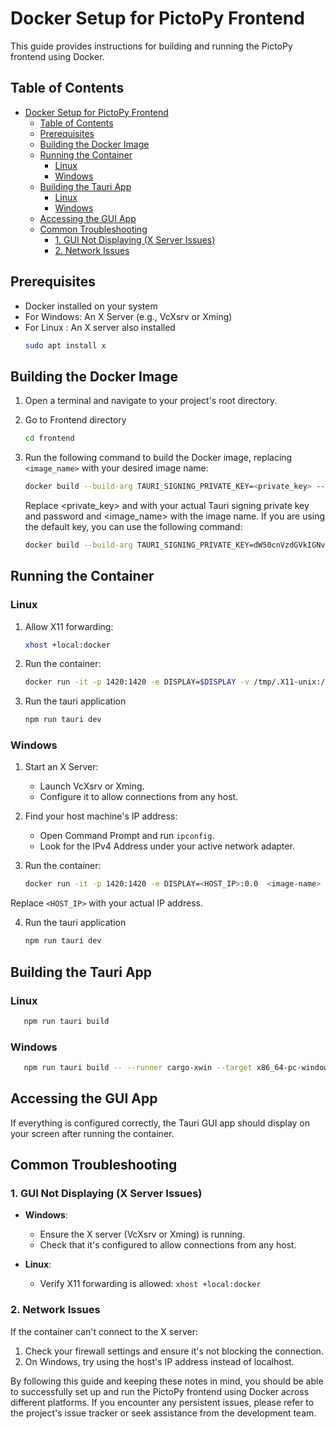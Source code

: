 # Docker Setup for PictoPy Frontend

This guide provides instructions for building and running the PictoPy frontend using Docker.

## Table of Contents

- [Docker Setup for PictoPy Frontend](#docker-setup-for-pictopy-frontend)
  - [Table of Contents](#table-of-contents)
  - [Prerequisites](#prerequisites)
  - [Building the Docker Image](#building-the-docker-image)
  - [Running the Container](#running-the-container)
    - [Linux](#linux)
    - [Windows](#windows)
  - [Building the Tauri App](#building-the-tauri-app)
    - [Linux](#linux-1)
    - [Windows](#windows-1)
  - [Accessing the GUI App](#accessing-the-gui-app)
  - [Common Troubleshooting](#common-troubleshooting)
    - [1. GUI Not Displaying (X Server Issues)](#1-gui-not-displaying-x-server-issues)
    - [2. Network Issues](#2-network-issues)

## Prerequisites

- Docker installed on your system
- For Windows: An X Server (e.g., VcXsrv or Xming)
- For Linux : An X server also installed
  ```bash
  sudo apt install x
  ```

## Building the Docker Image

1. Open a terminal and navigate to your project's root directory.

2. Go to Frontend directory

   ```bash
   cd frontend
   ```

3. Run the following command to build the Docker image, replacing `<image_name>` with your desired image name:

   ```bash
   docker build --build-arg TAURI_SIGNING_PRIVATE_KEY=<private_key> --build-arg TAURI_SIGNING_PRIVATE_KEY_PASSWORD=<password> -t <image_name> .
   ```

   Replace <private_key> and <password> with your actual Tauri signing private key and password and <image_name> with the image name. If you are using the default key, you can use the following command:

   ```bash
   docker build --build-arg TAURI_SIGNING_PRIVATE_KEY=dW50cnVzdGVkIGNvbW1lbnQ6IHJzaWduIGVuY3J5cHRlZCBzZWNyZXQga2V5ClJXUlRZMEl5NlF2SjE3cWNXOVlQQ0JBTlNITEpOUVoyQ3ZuNTdOSkwyNE1NN2RmVWQ1a0FBQkFBQUFBQUFBQUFBQUlBQUFBQU9XOGpTSFNRd0Q4SjNSbm5Oc1E0OThIUGx6SS9lWXI3ZjJxN3BESEh1QTRiQXlkR2E5aG1oK1g0Tk5kcmFzc0IvZFZScEpubnptRkxlbDlUR2R1d1Y5OGRSYUVmUGoxNTFBcHpQZ1dSS2lHWklZVHNkV1Byd1VQSnZCdTZFWlVGOUFNVENBRlgweUU9Cg== --build-arg TAURI_SIGNING_PRIVATE_KEY_PASSWORD=pass -t <image_name> .
   ```

## Running the Container

### Linux

1. Allow X11 forwarding:

   ```bash
   xhost +local:docker
   ```

2. Run the container:

   ```bash
   docker run -it -p 1420:1420 -e DISPLAY=$DISPLAY -v /tmp/.X11-unix:/tmp/.X11-unix <image_name>
   ```

3. Run the tauri application
   ```bash
   npm run tauri dev
   ```

### Windows

1. Start an X Server:

   - Launch VcXsrv or Xming.
   - Configure it to allow connections from any host.

2. Find your host machine's IP address:

   - Open Command Prompt and run `ipconfig`.
   - Look for the IPv4 Address under your active network adapter.

3. Run the container:

   ```bash
   docker run -it -p 1420:1420 -e DISPLAY=<HOST_IP>:0.0  <image-name>
   ```

Replace `<HOST_IP>` with your actual IP address.

4.  Run the tauri application
    ```bash
    npm run tauri dev
    ```

## Building the Tauri App

### Linux
```bash
   npm run tauri build
   ```
### Windows
```bash
   npm run tauri build -- --runner cargo-xwin --target x86_64-pc-windows-msvc
   ```

## Accessing the GUI App

If everything is configured correctly, the Tauri GUI app should display on your screen after running the container.

## Common Troubleshooting

### 1. GUI Not Displaying (X Server Issues)

- **Windows**:

  - Ensure the X server (VcXsrv or Xming) is running.
  - Check that it's configured to allow connections from any host.

- **Linux**:
  - Verify X11 forwarding is allowed: `xhost +local:docker`

### 2. Network Issues

If the container can't connect to the X server:

1. Check your firewall settings and ensure it's not blocking the connection.
2. On Windows, try using the host's IP address instead of localhost.

By following this guide and keeping these notes in mind, you should be able to successfully set up and run the PictoPy frontend using Docker across different platforms. If you encounter any persistent issues, please refer to the project's issue tracker or seek assistance from the development team.
